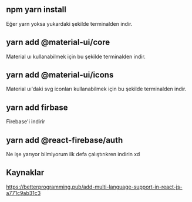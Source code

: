 ## npm yarn install
Eğer yarn yoksa yukardaki şekilde terminalden indir.

## yarn add @material-ui/core
Material uı kullanabilmek için bu şekilde terminalden indir.

## yarn add @material-ui/icons
Material uı'daki svg iconları kullanabilmek için bu şekilde terminalden indir.

## yarn add firbase
Firebase'i indirir

## yarn add @react-firebase/auth
Ne işe yarıyor bilmiyorum ilk defa çalıştırıkren indirin xd 






## Kaynaklar
https://betterprogramming.pub/add-multi-language-support-in-react-js-a771c9ab31c3
